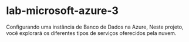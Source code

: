 # lab-microsoft-azure-3
Configurando uma instância de Banco de Dados na Azure, Neste projeto, você explorará os diferentes tipos de serviços oferecidos pela nuvem.
